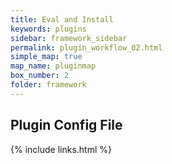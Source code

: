 ```yaml
---
title: Eval and Install
keywords: plugins
sidebar: framework_sidebar
permalink: plugin_workflow_02.html
simple_map: true
map_name: pluginmap
box_number: 2
folder: framework
---
```


## Plugin Config File

{% include links.html %}
